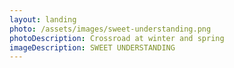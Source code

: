 ```yaml
---
layout: landing
photo: /assets/images/sweet-understanding.png
photoDescription: Crossroad at winter and spring
imageDescription: SWEET UNDERSTANDING
---
```

